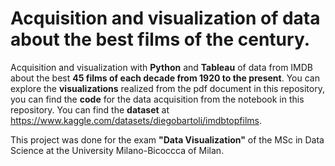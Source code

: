 # Acquisition and visualization of data about the best films of the century.
Acquisition and visualization with **Python** and **Tableau** of data from IMDB about the best **45 films of each decade from 1920 to the present**. You can explore 
the **visualizations** realized from the pdf document in this repository, you can find the **code** for the data acquisition from the notebook in this repository. 
You can find the **dataset** at https://www.kaggle.com/datasets/diegobartoli/imdbtopfilms.

This project was done for the exam **"Data Visualization"** of the MSc in Data Science at the University Milano-Bicoccca of Milan.
